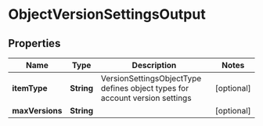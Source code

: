 

# ObjectVersionSettingsOutput


## Properties

Name | Type | Description | Notes
------------ | ------------- | ------------- | -------------
**itemType** | **String** | VersionSettingsObjectType defines object types for account version settings |  [optional]
**maxVersions** | **String** |  |  [optional]



